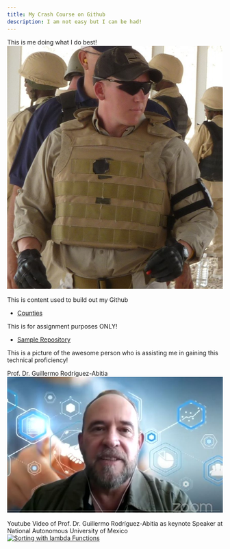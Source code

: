 ```yaml
---
title: My Crash Course on Github
description: I am not easy but I can be had!
---
```






This is me doing what I do best!
![My Picture](/pics/Iraq_2.jpg)

This is content used to build out my Github

- [Counties](/counties/index.md)

This is for assignment purposes ONLY!

- [Sample Repository](https://github.com/WorstCase26/BUAD-Launch)







This is a picture of the awesome person who is assisting me in gaining this technical proficiency!


Prof. Dr. Guillermo Rodríguez-Abitia
![My el profesor](/pics/ProfRod.JPG)


Youtube Video of Prof. Dr. Guillermo Rodríguez-Abitia as keynote Speaker at National Autonomous University of Mexico  
[![Sorting with lambda Functions](https://img.youtube.com/vi/VBeobBcnEqI/0.jpg)](https://www.youtube.com/watch?v=VBeobBcnEqI?t)
